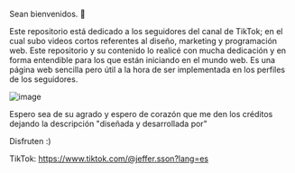 Sean bienvenidos. 👋

Este repositorio está dedicado a los seguidores del canal de TikTok; en el cual subo videos cortos referentes al diseño, marketing y programación web.
Este repositorio y su contenido lo realicé con mucha dedicación y en forma entendible para los que están iniciando en el mundo web.
Es una página web sencilla pero útil a la hora de ser implementada en los perfiles de los seguidores.

![image](https://user-images.githubusercontent.com/73356820/190929712-df8f86cf-a636-4caf-9b33-c4e19a2752b8.png)

Espero sea de su agrado y espero de corazón que me den los créditos dejando la descripción "diseñada y desarrollada por"

Disfruten :)

TikTok: https://www.tiktok.com/@jeffer.sson?lang=es
